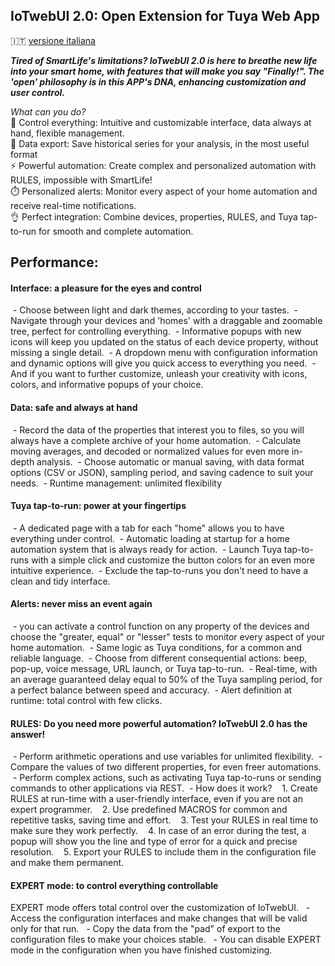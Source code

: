 ## IoTwebUI 2.0: Open Extension for Tuya Web App

🇮🇹 [versione italiana](https://github.com/msillano/IoTwebUI/blob/main/LEGGIMI20.md)

**_Tired of SmartLife's limitations? IoTwebUI 2.0 is here to breathe new life into your smart home, with features that will make you say "Finally!". The 'open' philosophy is in this APP's DNA, enhancing customization and user control._**

_What can you do?_<br>
 👀 Control everything: Intuitive and customizable interface, data always at hand, flexible management.<br>
🔬 Data export: Save historical series for your analysis, in the most useful format<br>
⚡️ Powerful automation: Create complex and personalized automation with RULES, impossible with SmartLife!<br>
⏱️ Personalized alerts: Monitor every aspect of your home automation and receive real-time notifications.<br>
👌 Perfect integration: Combine devices, properties, RULES, and Tuya tap-to-run for smooth and complete automation.

## Performance:

#### Interface: a pleasure for the eyes and control

 - Choose between light and dark themes, according to your tastes.
 - Navigate through your devices and 'homes' with a draggable and zoomable tree, perfect for controlling everything.
 - Informative popups with new icons will keep you updated on the status of each device property, without missing a single detail.
 - A dropdown menu with configuration information and dynamic options will give you quick access to everything you need.
 - And if you want to further customize, unleash your creativity with icons, colors, and informative popups of your choice.

#### Data: safe and always at hand

 - Record the data of the properties that interest you to files, so you will always have a complete archive of your home automation.
 - Calculate moving averages, and decoded or normalized values for even more in-depth analysis.
 - Choose automatic or manual saving, with data format options (CSV or JSON), sampling period, and saving cadence to suit your needs.
 - Runtime management: unlimited flexibility

#### Tuya tap-to-run: power at your fingertips

 - A dedicated page with a tab for each "home" allows you to have everything under control.
 - Automatic loading at startup for a home automation system that is always ready for action.
 - Launch Tuya tap-to-runs with a simple click and customize the button colors for an even more intuitive experience.
 - Exclude the tap-to-runs you don't need to have a clean and tidy interface.

#### Alerts: never miss an event again

 - you can activate a control function on any property of the devices and choose the "greater, equal" or "lesser" tests to monitor every aspect of your home automation.
 - Same logic as Tuya conditions, for a common and reliable language.
 - Choose from different consequential actions: beep, pop-up, voice message, URL launch, or Tuya tap-to-run.
 - Real-time, with an average guaranteed delay equal to 50% of the Tuya sampling period, for a perfect balance between speed and accuracy.
 - Alert definition at runtime: total control with few clicks.

#### RULES: Do you need more powerful automation? IoTwebUI 2.0 has the answer!

 - Perform arithmetic operations and use variables for unlimited flexibility.
 - Compare the values of two different properties, for even freer automations.
 - Perform complex actions, such as activating Tuya tap-to-runs or sending commands to other applications via REST.
 - How does it work?
   1. Create RULES at run-time with a user-friendly interface, even if you are not an expert programmer.
   2. Use predefined MACROS for common and repetitive tasks, saving time and effort.
   3. Test your RULES in real time to make sure they work perfectly.
   4. In case of an error during the test, a popup will show you the line and type of error for a quick and precise resolution.
   5. Export your RULES to include them in the configuration file and make them permanent.

#### EXPERT mode: to control everything controllable

EXPERT mode offers total control over the customization of IoTwebUI.
  - Access the configuration interfaces and make changes that will be valid only for that run.
  - Copy the data from the "pad" of export to the configuration files to make your choices stable.
  - You can disable EXPERT mode in the configuration when you have finished customizing.

